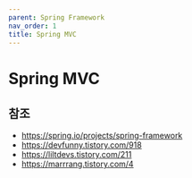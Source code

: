 ```yaml
---
parent: Spring Framework
nav_order: 1
title: Spring MVC
---
```


# Spring MVC



## 참조
- https://spring.io/projects/spring-framework
- https://devfunny.tistory.com/918
- https://liltdevs.tistory.com/211
- https://marrrang.tistory.com/4
